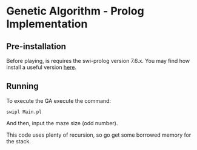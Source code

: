 # Genetic Algorithm - Prolog Implementation

## Pre-installation
Before playing, is requires the swi-prolog version 7.6.x. You may find how install a useful version [here](http://www.swi-prolog.org/build/PPA.html).

## Running

To execute the GA execute the command:
```
swipl Main.pl
```
And then, input the maze size (odd number).

This code uses plenty of recursion, so go get some borrowed memory for the stack.
